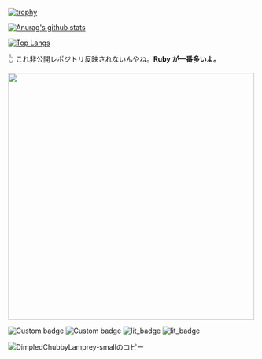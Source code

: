[![trophy](https://github-profile-trophy.vercel.app/?username=isso-719)](https://github.com/ryo-ma/github-profile-trophy)

[![Anurag's github stats](https://github-readme-stats-drab-alpha-99.vercel.app/api?username=isso-719&count_private=true&show_icons=true)](https://github.com/anuraghazra/github-readme-stats)


[![Top Langs](https://github-readme-stats.vercel.app/api/top-langs/?username=isso-719&layout=compact&hide=HTML,CSS,MAKEFILE,shell&langs_count=20)](https://github.com/anuraghazra/github-readme-stats)

👆 これ非公開レポジトリ反映されないんやね。**Ruby が一番多いよ。**

<a href="https://profile.codersrank.io/user/isso-719/"><img src="https://cr-ss-service.azurewebsites.net/api/ScreenShot?widget=summary&username=isso-719" width="500"></a>

![Custom badge](https://img.shields.io/endpoint?url=https%3A%2F%2Fraw.githubusercontent.com%2Fisso-719%2Flit_badge%2Fmain%2Fjson%2Fmentor.json)
![Custom badge](https://img.shields.io/endpoint?url=https%3A%2F%2Fraw.githubusercontent.com%2Fisso-719%2Flit_badge%2Fmain%2Fjson%2Fweb_service.json)
![lit_badge](https://img.shields.io/endpoint?url=https%3A%2F%2Fraw.githubusercontent.com%2Fisso-719%2Flit_badge%2Fmain%2Fjson%2Fweb_design.json&link=%20https://github.com/isso-719/lit_badge)
![lit_badge](https://img.shields.io/endpoint?url=https%3A%2F%2Fraw.githubusercontent.com%2Fisso-719%2Flit_badge%2Fmain%2Fjson%2Funity.json&link=%20https://github.com/isso-719/lit_badge)

![DimpledChubbyLamprey-smallのコピー](https://user-images.githubusercontent.com/39211268/107172835-b2af1280-6a09-11eb-8421-8bd6fbd358d8.gif)
